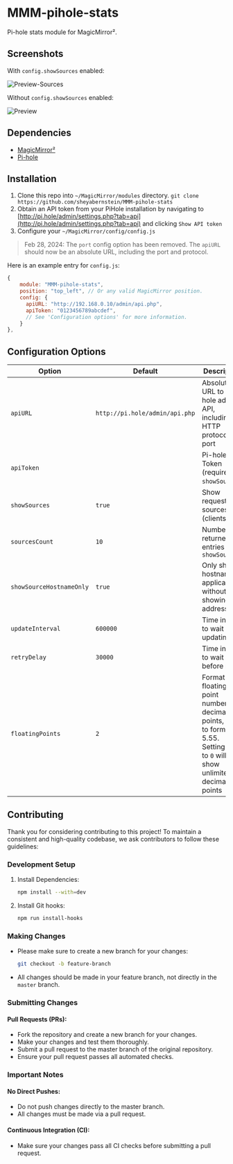 # MMM-pihole-stats

Pi-hole stats module for MagicMirror².

## Screenshots

With `config.showSources` enabled:

![Preview-Sources](docs/preview-showSources.png "Screen Shot (with Sources)")

Without `config.showSources` enabled:

![Preview](docs/preview.png "Screen Shot")

## Dependencies

-   [MagicMirror²](https://github.com/MagicMirrorOrg/MagicMirror)
-   [Pi-hole](https://pi-hole.net)

## Installation

1. Clone this repo into `~/MagicMirror/modules` directory.
   `git clone https://github.com/sheyabernstein/MMM-pihole-stats`
2. Obtain an API token from your PiHole installation by navigating to [http://pi.hole/admin/settings.php?tab=api](http://pi.hole/admin/settings.php?tab=api) and clicking `Show API token`
3. Configure your `~/MagicMirror/config/config.js`

> Feb 28, 2024: The `port` config option has been removed. The `apiURL` should now be an absolute URL, including the port and protocol.

Here is an example entry for `config.js`:

```js
{
    module: "MMM-pihole-stats",
    position: "top_left", // Or any valid MagicMirror position.
    config: {
      apiURL: "http://192.168.0.10/admin/api.php",
      apiToken: "0123456789abcdef",
      // See 'Configuration options' for more information.
    }
},
```

## Configuration Options

| **Option**               | **Default**                    | **Description**                                                                                                                     |
| ------------------------ | ------------------------------ | ----------------------------------------------------------------------------------------------------------------------------------- |
| `apiURL`                 | `http://pi.hole/admin/api.php` | Absolute URL to Pi-hole admin API, including HTTP protocol and port                                                                 |
| `apiToken`               |                                | Pi-hole API Token (required for `showSources`)                                                                                      |
| `showSources`            | `true`                         | Show request sources (clients)                                                                                                      |
| `sourcesCount`           | `10`                           | Number of returned entries for `showSources`                                                                                        |
| `showSourceHostnameOnly` | `true`                         | Only show hostname if applicable without showing IP address                                                                         |
| `updateInterval`         | `600000`                       | Time in ms to wait until updating                                                                                                   |
| `retryDelay`             | `30000`                        | Time in ms to wait before retry                                                                                                     |
| `floatingPoints`         | `2`                            | Format floating point numbers to decimal points, e.g. `2` to format to 5.55. Setting this to `0` will show unlimited decimal points |

## Contributing

Thank you for considering contributing to this project! To maintain a consistent and high-quality codebase, we ask contributors to follow these guidelines:

### Development Setup

1. Install Dependencies:
    ```bash
    npm install --with=dev
    ```
2. Install Git hooks:
    ```bash
    npm run install-hooks
    ```

### Making Changes

-   Please make sure to create a new branch for your changes:
    ```bash
    git checkout -b feature-branch
    ```
-   All changes should be made in your feature branch, not directly in the `master` branch.

### Submitting Changes

#### Pull Requests (PRs):

-   Fork the repository and create a new branch for your changes.
-   Make your changes and test them thoroughly.
-   Submit a pull request to the master branch of the original repository.
-   Ensure your pull request passes all automated checks.

### Important Notes

#### No Direct Pushes:

-   Do not push changes directly to the master branch.
-   All changes must be made via a pull request.

#### Continuous Integration (CI):

-   Make sure your changes pass all CI checks before submitting a pull request.
